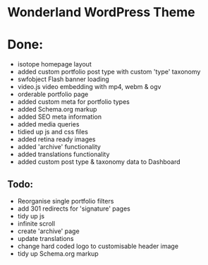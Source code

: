 # Wonderland WordPress Theme

# Done:

* isotope homepage layout
* added custom portfolio post type with custom 'type' taxonomy
* swfobject Flash banner loading
* video.js video embedding with mp4, webm & ogv
* orderable portfolio page
* added custom meta for portfolio types
* added Schema.org markup
* added SEO meta information
* added media queries
* tidied up js and css files
* added retina ready images
* added 'archive' functionality
* added translations functionality
* added custom post type & taxonomy data to Dashboard

## Todo:

* Reorganise single portfolio filters
* add 301 redirects for 'signature' pages
* tidy up js
* infinite scroll
* create 'archive' page
* update translations
* change hard coded logo to customisable header image
* tidy up Schema.org markup
